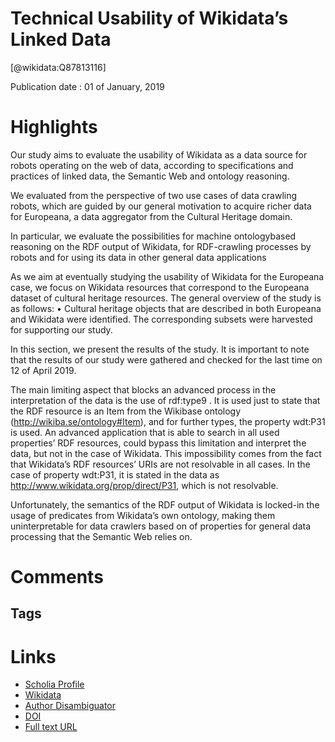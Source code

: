 
Technical Usability of Wikidata’s Linked Data
=============================================
  
  [@wikidata:Q87813116]  
  
Publication date : 01 of January, 2019  

# Highlights

Our study aims to evaluate the usability of Wikidata as a data source for robots operating on the web of data, according to specifications and practices of linked data, the Semantic Web and ontology reasoning.

We evaluated from the perspective of two use cases of data crawling robots, which are guided by our general motivation
to acquire richer data for Europeana, a data aggregator from the Cultural Heritage domain.

In particular, we evaluate the possibilities for machine ontologybased reasoning on the RDF output of Wikidata, for RDF-crawling processes by robots and for using its data in other general data applications

As we aim at eventually studying the usability
of Wikidata for the Europeana case, we focus on Wikidata resources that correspond
to the Europeana dataset of cultural heritage resources.
The general overview of the study is as follows:
• Cultural heritage objects that are described in both Europeana and Wikidata were
identified. The corresponding subsets were harvested for supporting our study.

In this section, we present the results of the study. It is important to note that the results of our study were gathered and checked for the last time on 12 of April 2019.

The main limiting aspect that blocks an advanced process in the interpretation of the data
is the use of rdf:type9 . It is used just to state that the RDF resource is an Item from the
Wikibase ontology (http://wikiba.se/ontology#Item), and for further types, the property wdt:P31 is used. An advanced application that is able to search in all used properties’ RDF resources, could bypass this limitation and interpret the data, but not in the
case of Wikidata. This impossibility comes from the fact that Wikidata’s RDF resources’ URIs are not resolvable in all cases. In the case of property wdt:P31, it is stated in the data as http://www.wikidata.org/prop/direct/P31, which is not resolvable.

Unfortunately, the semantics of the RDF output of Wikidata is locked-in the usage of predicates from Wikidata’s own ontology,
making them uninterpretable for data crawlers based on of properties for general data
processing that the Semantic Web relies on.



# Comments

## Tags

# Links
  
 * [Scholia Profile](https://scholia.toolforge.org/work/Q87813116)  
 * [Wikidata](https://www.wikidata.org/wiki/Q87813116)  
 * [Author Disambiguator](https://author-disambiguator.toolforge.org/work_item_oauth.php?id=Q87813116&batch_id=&match=1&author_list_id=&doit=Get+author+links+for+work)  
 * [DOI](https://doi.org/10.1007/978-3-030-36691-9_47)  
 * [Full text URL](https://www.inesc-id.pt/publications/14591/pdf/)  
